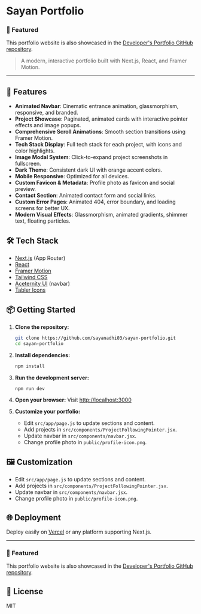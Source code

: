 
# Sayan Portfolio

### 📢 Featured

This portfolio website is also showcased in the [Developer's Portfolio GitHub repository](https://github.com/sayanadhi03/developers-portfolio).

> A modern, interactive portfolio built with Next.js, React, and Framer Motion.

---

## 🚀 Features

- **Animated Navbar**: Cinematic entrance animation, glassmorphism, responsive, and branded.
- **Project Showcase**: Paginated, animated cards with interactive pointer effects and image popups.
- **Comprehensive Scroll Animations**: Smooth section transitions using Framer Motion.
- **Tech Stack Display**: Full tech stack for each project, with icons and color highlights.
- **Image Modal System**: Click-to-expand project screenshots in fullscreen.
- **Dark Theme**: Consistent dark UI with orange accent colors.
- **Mobile Responsive**: Optimized for all devices.
- **Custom Favicon & Metadata**: Profile photo as favicon and social preview.
- **Contact Section**: Animated contact form and social links.
- **Custom Error Pages**: Animated 404, error boundary, and loading screens for better UX.
- **Modern Visual Effects**: Glassmorphism, animated gradients, shimmer text, floating particles.

## 🛠️ Tech Stack

- [Next.js](https://nextjs.org/) (App Router)
- [React](https://react.dev/)
- [Framer Motion](https://www.framer.com/motion/)
- [Tailwind CSS](https://tailwindcss.com/)
- [Aceternity UI](https://ui.aceternity.com/) (navbar)
- [Tabler Icons](https://tabler-icons.io/)


## 📦 Getting Started

1. **Clone the repository:**
	```bash
	git clone https://github.com/sayanadhi03/sayan-portfolio.git
	cd sayan-portfolio
	```

2. **Install dependencies:**
	```bash
	npm install
	```

3. **Run the development server:**
	```bash
	npm run dev
	```

4. **Open your browser:**
	Visit [http://localhost:3000](http://localhost:3000)

5. **Customize your portfolio:**
	- Edit `src/app/page.js` to update sections and content.
	- Add projects in `src/components/ProjectFollowingPointer.jsx`.
	- Update navbar in `src/components/navbar.jsx`.
	- Change profile photo in `public/profile-icon.png`.

## 🖼️ Customization

- Edit `src/app/page.js` to update sections and content.
- Add projects in `src/components/ProjectFollowingPointer.jsx`.
- Update navbar in `src/components/navbar.jsx`.
- Change profile photo in `public/profile-icon.png`.


## 🌐 Deployment

Deploy easily on [Vercel](https://vercel.com/) or any platform supporting Next.js.

---

### 📢 Featured

This portfolio website is also showcased in the [Developer's Portfolio GitHub repository](https://github.com/sayanadhi03/developers-portfolio).

## 📄 License

MIT
